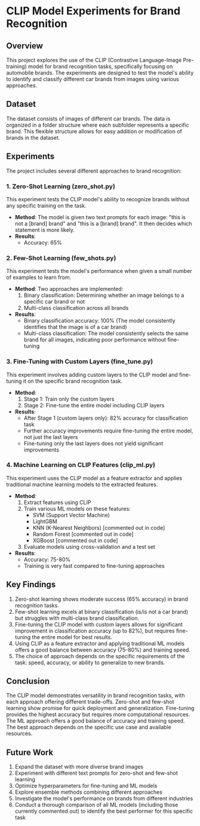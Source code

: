# CLIP Model Experiments for Brand Recognition

## Overview

This project explores the use of the CLIP (Contrastive Language-Image Pre-training) model for brand recognition tasks, specifically focusing on automobile brands. The experiments are designed to test the model's ability to identify and classify different car brands from images using various approaches.

## Dataset

The dataset consists of images of different car brands. The data is organized in a folder structure where each subfolder represents a specific brand. This flexible structure allows for easy addition or modification of brands in the dataset.

## Experiments

The project includes several different approaches to brand recognition:

### 1. Zero-Shot Learning (zero_shot.py)

This experiment tests the CLIP model's ability to recognize brands without any specific training on the task.

- **Method**: The model is given two text prompts for each image: "this is not a [brand] brand" and "this is a [brand] brand". It then decides which statement is more likely.
- **Results**: 
  - Accuracy: 65%

### 2. Few-Shot Learning (few_shots.py)

This experiment tests the model's performance when given a small number of examples to learn from.

- **Method**: Two approaches are implemented:
  1. Binary classification: Determining whether an image belongs to a specific car brand or not
  2. Multi-class classification across all brands
- **Results**:
  - Binary classification accuracy: 100% (The model consistently identifies that the image is of a car brand)
  - Multi-class classification: The model consistently selects the same brand for all images, indicating poor performance without fine-tuning

### 3. Fine-Tuning with Custom Layers (fine_tune.py)

This experiment involves adding custom layers to the CLIP model and fine-tuning it on the specific brand recognition task.

- **Method**: 
  1. Stage 1: Train only the custom layers
  2. Stage 2: Fine-tune the entire model including CLIP layers
- **Results**: 
  - After Stage 1 (custom layers only): 82% accuracy for classification task
  - Further accuracy improvements require fine-tuning the entire model, not just the last layers
  - Fine-tuning only the last layers does not yield significant improvements

### 4. Machine Learning on CLIP Features (clip_ml.py)

This experiment uses the CLIP model as a feature extractor and applies traditional machine learning models to the extracted features.

- **Method**: 
  1. Extract features using CLIP
  2. Train various ML models on these features:
     - SVM (Support Vector Machine)
     - LightGBM
     - KNN (K-Nearest Neighbors) [commented out in code]
     - Random Forest [commented out in code]
     - XGBoost [commented out in code]
  3. Evaluate models using cross-validation and a test set
- **Results**: 
  - Accuracy: 75-80%
  - Training is very fast compared to fine-tuning approaches

## Key Findings

1. Zero-shot learning shows moderate success (65% accuracy) in brand recognition tasks.
2. Few-shot learning excels at binary classification (is/is not a car brand) but struggles with multi-class brand classification.
3. Fine-tuning the CLIP model with custom layers allows for significant improvement in classification accuracy (up to 82%), but requires fine-tuning the entire model for best results.
4. Using CLIP as a feature extractor and applying traditional ML models offers a good balance between accuracy (75-80%) and training speed.
5. The choice of approach depends on the specific requirements of the task: speed, accuracy, or ability to generalize to new brands.

## Conclusion

The CLIP model demonstrates versatility in brand recognition tasks, with each approach offering different trade-offs. Zero-shot and few-shot learning show promise for quick deployment and generalization. Fine-tuning provides the highest accuracy but requires more computational resources. The ML approach offers a good balance of accuracy and training speed. The best approach depends on the specific use case and available resources.

## Future Work

1. Expand the dataset with more diverse brand images
2. Experiment with different text prompts for zero-shot and few-shot learning
3. Optimize hyperparameters for fine-tuning and ML models
4. Explore ensemble methods combining different approaches
5. Investigate the model's performance on brands from different industries
6. Conduct a thorough comparison of all ML models (including those currently commented out) to identify the best performer for this specific task